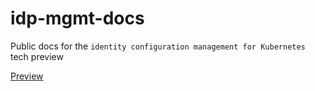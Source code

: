 # idp-mgmt-docs
Public docs for the `identity configuration management for Kubernetes` tech preview

[Preview](https://identitatem.github.io/idp-mgmt-docs/)
